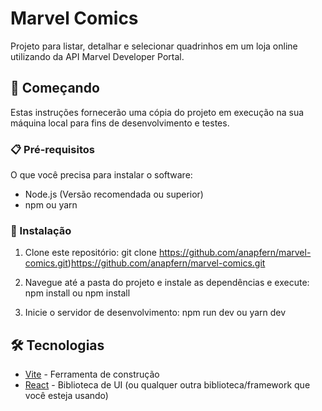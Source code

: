 # Marvel Comics

Projeto para listar, detalhar e selecionar quadrinhos em um loja online utilizando da API Marvel Developer Portal.

## 🚀 Começando

Estas instruções fornecerão uma cópia do projeto em execução na sua máquina local para fins de desenvolvimento e testes.

### 📋 Pré-requisitos

O que você precisa para instalar o software:

- Node.js (Versão recomendada ou superior)
- npm ou yarn

### 🔧 Instalação

1. Clone este repositório:
git clone https://github.com/anapfern/marvel-comics.git)https://github.com/anapfern/marvel-comics.git

2. Navegue até a pasta do projeto e instale as dependências e execute:
npm install
ou npm install

3. Inicie o servidor de desenvolvimento:
npm run dev
ou yarn dev

## 🛠 Tecnologias

- [Vite](https://vitejs.dev/) - Ferramenta de construção
- [React](https://reactjs.org/) - Biblioteca de UI (ou qualquer outra biblioteca/framework que você esteja usando)


